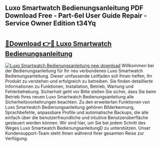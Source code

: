 ## Luxo Smartwatch Bedienungsanleitung PDF Download Free - Part-6eI User Guide Repair - Service Owner Edition t34Yq

# <h2><a href="http://df1lct.blite.top/?on=Luxo+Smartwatch+Bedienungsanleitung">🔗Download 👉🔴 Luxo Smartwatch Bedienungsanleitung</a></h2>

[![Luxo Smartwatch Bedienungsanleitung new download](https://i.imgur.com/lujVjoI.png)](http://df1lct.blite.top/?on=Luxo+Smartwatch+Bedienungsanleitung)
Willkommen bei der Bedienungsanleitung für Ihr neu verbundenes Luxo Smartwatch Bedienungsanleitung. Dieser umfassende Leitfaden soll Ihnen helfen, Ihr Produkt zu verstehen und erfolgreich zu betreiben. Sie finden detaillierte Informationen zu Funktionen, Installation, Betrieb, Wartung und Fehlerbehebung. Sicherheit geht vor Bitte stellen Sie sicher, dass Sie beim Betrieb Ihres neuen Luxo Smartwatch Bedienungsanleitung alle Sicherheitsvorkehrungen beachten. Zu den erweiterten Funktionen von Luxo Smartwatch Bedienungsanleitung gehören Bilderkennung, Sprachbefehle, anpassbare Profile und automatische Backups, die alle einfach über die benutzerfreundliche und intuitive Benutzeroberfläche gesteuert werden können. Wir sind hier, um Sie bei jedem Schritt des Weges Luxo Smartwatch BedienungsanleitungD zu unterstützen. Unser Kundensupport-Team steht Ihnen während Ihrer gesamten Reise zur Verfügung.

